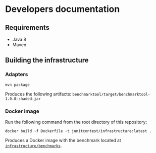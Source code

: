 # Developers documentation

## Requirements

* Java 8
* Maven

## Building the infrastructure

### Adapters

```shell script
mvn package
``` 

Produces the following artifacts: `benchmarktool/target/benchmarktool-1.0.0-shaded.jar`

### Docker image 

Run the following command from the root directory of this repository: 

```shell script
docker build -f Dockerfile -t junitcontest/infrastructure:latest .
```

Produces a Docker image with the benchmark located at [`infrastructure/benchmarks`](infrastructure/benchmarks).



